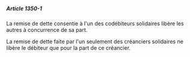 ##### Article 1350-1

La remise de dette consentie à l'un des codébiteurs solidaires libère les autres à concurrence de sa part.

La remise de dette faite par l'un seulement des créanciers solidaires ne libère le débiteur que pour la part de ce créancier.

